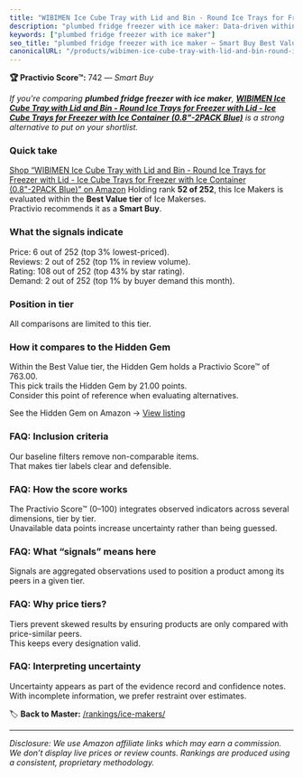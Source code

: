 ```yaml
---
title: "WIBIMEN Ice Cube Tray with Lid and Bin - Round Ice Trays for Freezer with Lid - Ice Cube Trays for Freezer with Ice Container (0.8\"-2PACK Blue)"
description: "plumbed fridge freezer with ice maker: Data-driven within Best Value ranking using the Practivio Score™. Positioned by quality, value, demand, findability, mom…"
keywords: ["plumbed fridge freezer with ice maker"]
seo_title: "plumbed fridge freezer with ice maker — Smart Buy Best Value (2025)"
canonicalURL: "/products/wibimen-ice-cube-tray-with-lid-and-bin-round-ice-trays-for-freezer-with-lid-ice-cube-trays-for-freezer-with-ice-container-08-2pack-blue-B0DBQ64QMB/"
---
```


**🏆 Practivio Score™:** 742 — _Smart Buy_


*If you're comparing **plumbed fridge freezer with ice maker**, **[WIBIMEN Ice Cube Tray with Lid and Bin - Round Ice Trays for Freezer with Lid - Ice Cube Trays for Freezer with Ice Container (0.8"-2PACK Blue)](https://www.amazon.com/dp/B0DBQ64QMB?tag=practivio-20)** is a strong alternative to put on your shortlist.*
### Quick take
[Shop “WIBIMEN Ice Cube Tray with Lid and Bin - Round Ice Trays for Freezer with Lid - Ice Cube Trays for Freezer with Ice Container (0.8"-2PACK Blue)” on Amazon](https://www.amazon.com/dp/B0DBQ64QMB?tag=practivio-20)
Holding rank **52 of 252**, this Ice Makers is evaluated within the **Best Value tier** of Ice Makerses.  
Practivio recommends it as a **Smart Buy**.

### What the signals indicate
Price: 6 out of 252 (top 3% lowest-priced).  
Reviews: 2 out of 252 (top 1% in review volume).  
Rating: 108 out of 252 (top 43% by star rating).  
Demand: 2 out of 252 (top 1% by buyer demand this month).

### Position in tier
All comparisons are limited to this tier.

### How it compares to the Hidden Gem
Within the Best Value tier, the Hidden Gem holds a Practivio Score™ of 763.00.  
This pick trails the Hidden Gem by 21.00 points.  
Consider this point of reference when evaluating alternatives.  

See the Hidden Gem on Amazon → [View listing](https://www.amazon.com/dp/B00197WV7I?tag=practivio-20)

### FAQ: Inclusion criteria
Our baseline filters remove non-comparable items.  
That makes tier labels clear and defensible.

### FAQ: How the score works
The Practivio Score™ (0–100) integrates observed indicators across several dimensions, tier by tier.  
Unavailable data points increase uncertainty rather than being guessed.

### FAQ: What “signals” means here
Signals are aggregated observations used to position a product among its peers in a given tier.

### FAQ: Why price tiers?
Tiers prevent skewed results by ensuring products are only compared with price-similar peers.  
This keeps every designation valid.

### FAQ: Interpreting uncertainty
Uncertainty appears as part of the evidence record and confidence notes.  
With incomplete information, we prefer restraint over estimates.


🏷️ **Back to Master:** [/rankings/ice-makers/](/rankings/ice-makers/)

---
_Disclosure: We use Amazon affiliate links which may earn a commission. We don’t display live prices or review counts. Rankings are produced using a consistent, proprietary methodology._
